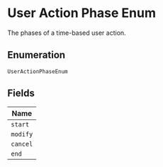 
# User Action Phase Enum

The phases of a time-based user action.

## Enumeration

`UserActionPhaseEnum`

## Fields

| Name |
|  --- |
| `start` |
| `modify` |
| `cancel` |
| `end` |

